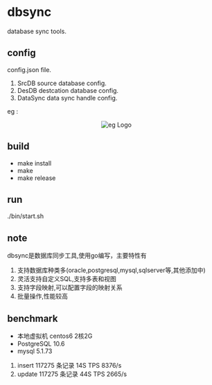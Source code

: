 # dbsync
database sync tools.

## config
config.json file.

1. SrcDB source database config.
2. DesDB destcation database config.
3. DataSync data sync handle config.

eg : 

<p align="center"><img src="doc/config/eg.jpg" alt="eg Logo"></p>


## build
- make install
- make
- make release

## run
./bin/start.sh

## note
dbsync是数据库同步工具,使用go编写，主要特性有
1. 支持数据库种类多(oracle,postgresql,mysql,sqlserver等,其他添加中)
2. 灵活支持自定义SQL,支持多表和视图
3. 支持字段映射,可以配置字段的映射关系
4. 批量操作,性能较高

## benchmark
- 本地虚拟机 centos6 2核2G 
- PostgreSQL 10.6
- mysql 5.1.73

1. insert 117275 条记录 14S TPS 8376/s
2. update 117275 条记录 44S TPS 2665/s

